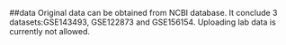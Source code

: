 ##data
Original data can be obtained from NCBI database. It conclude 3 datasets:GSE143493, GSE122873 and GSE156154.
Uploading lab data is currently not allowed.
